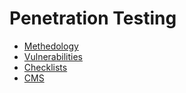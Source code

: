 # Penetration Testing

- [Methedology](Methedology.md)
- [Vulnerabilities](Vulnerabilities/Vulnerabilities.md)
- [Checklists](Checklists/Checklists.md)
- [CMS](CMS.md)
